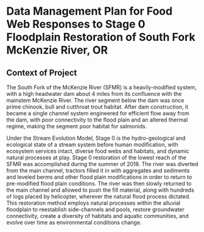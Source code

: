 # Data Management Plan for Food Web Responses to Stage 0 Floodplain Restoration of South Fork McKenzie River, OR  

## Context of Project  
The South Fork of the McKenzie River (SFMR) is a heavily-modified system, with a high headwater dam about 4 miles from its confluence with the mainstem McKenzie River. The river segment below the dam was once prime chinook, bull and cutthroat trout habitat. After dam construction, it became a single channel system engineered for efficient flow away from the dam, with poor connectivity to the flood plain and an altered thermal regime, making the segment poor habitat for salmonids.

Under the Stream Evolution Model, Stage 0 is the hydro-geological and ecological state of a stream system before human modification, with ecosystem services intact, diverse food webs and habitats, and dynamic natural processes at play. Stage 0 restoration of the lowest reach of the SFMR was accomplished during the summer of 2018. The river was diverted from the main channel, tractors filled it in with aggregates and sediments and leveled berms and other flood plain modifications in order to return to pre-modified flood plain conditions. The river was then slowly returned to the main channel and allowed to push the fill material, along with hundreds of logs placed by helicopter, wherever the natural flood process dictated. This restoration method employs natural processes within the alluvial floodplain to reestablish side-channels and pools, restore groundwater connectivity, create a diversity of habitats and aquatic communities, and evolve over time as environmental conditions change.
